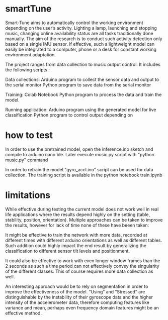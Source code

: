 # smartTune

Smart-Tune aims to automatically control the working environment depending on the user’s  activity. Lighting a lamp, launching and stopping music, changing online availability status are all tasks traditionally done manually. The aim of the research is to conduct such activity detection only based on a single IMU sensor. If effective, such a lightweight model can easily be integrated to a computer, phone or a desk for constant working environment adaptation.


The project ranges from data collection to music output control. It includes the following scripts : 

Data collections: 
Arduino program to collect the sensor data and output to the serial monitor
Python program to save data from the serial monitor

Training:
Colab Notebook Python program to process the data and train the model.

Running application:
Arduino program using the generated model for live classification
Python program to control output depending on 


# how to test

In order to use the pretrained model, open the inference.ino sketch and compile to arduino nano ble.
Later execute music.py script with "python music.py" command


In order to retrain the model "gyro_accl.ino" script can be used for data collection. 
The training script is available in the python notebook train.ipynb


# limitations

While effective during testing the current model does not work well in real life applications where the results depend highly on the setting (table, stability, position, orientation). Multiple approaches can be taken to improve the results, however for lack of time none of these have beeen taken:

It might be effective to train the network with more data, recorded at different times with different arduino orientations as well as different tables. Such addition could highly impact the end result by generalizing the classification to different sensor tilt levels and positionment.  

It could also be effective to work with even longer window frames than the 2 seconds as such a time period can not effectively convey the singularity of the different classes. This of course requires more data collection as well. 

An interesting approach would be to rely on segmentation in order to improve the effectiveness of the model. “Using” and “Stressed” are distinguishable by the instability of their gyroscope data and the higher intensity of the accelerometer data, therefore computing features like variance and mean, perhaps even frequency domain features might be an effective method.  
